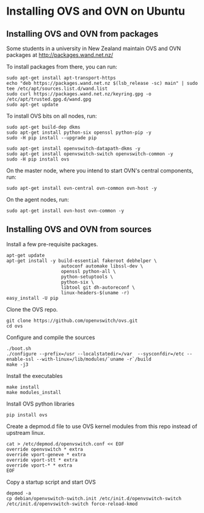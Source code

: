 # Installing OVS and OVN on Ubuntu

## Installing OVS and OVN from packages

Some students in a university in New Zealand maintain OVS and OVN packages at
http://packages.wand.net.nz/

To install packages from there, you can run:

```
sudo apt-get install apt-transport-https
echo "deb https://packages.wand.net.nz $(lsb_release -sc) main" | sudo tee /etc/apt/sources.list.d/wand.list
sudo curl https://packages.wand.net.nz/keyring.gpg -o /etc/apt/trusted.gpg.d/wand.gpg
sudo apt-get update
```

To install OVS bits on all nodes, run:

```
sudo apt-get build-dep dkms
sudo apt-get install python-six openssl python-pip -y
sudo -H pip install --upgrade pip

sudo apt-get install openvswitch-datapath-dkms -y
sudo apt-get install openvswitch-switch openvswitch-common -y
sudo -H pip install ovs
```

On the master node, where you intend to start OVN's central components,
run:

```
sudo apt-get install ovn-central ovn-common ovn-host -y
```

On the agent nodes, run:

```
sudo apt-get install ovn-host ovn-common -y
```

## Installing OVS and OVN from sources

Install a few pre-requisite packages.

```
apt-get update
apt-get install -y build-essential fakeroot debhelper \
                    autoconf automake libssl-dev \
                    openssl python-all \
                    python-setuptools \
                    python-six \
                    libtool git dh-autoreconf \
                    linux-headers-$(uname -r)
easy_install -U pip
```

Clone the OVS repo.

```
git clone https://github.com/openvswitch/ovs.git
cd ovs
```

Configure and compile the sources

```
./boot.sh
./configure --prefix=/usr --localstatedir=/var  --sysconfdir=/etc --enable-ssl --with-linux=/lib/modules/`uname -r`/build
make -j3
```

Install the executables

```
make install
make modules_install
```

Install OVS python libraries

```
pip install ovs
```

Create a depmod.d file to use OVS kernel modules from this repo instead of
upstream linux.

```
cat > /etc/depmod.d/openvswitch.conf << EOF
override openvswitch * extra
override vport-geneve * extra
override vport-stt * extra
override vport-* * extra
EOF
```

Copy a startup script and start OVS

```
depmod -a
cp debian/openvswitch-switch.init /etc/init.d/openvswitch-switch
/etc/init.d/openvswitch-switch force-reload-kmod
```

